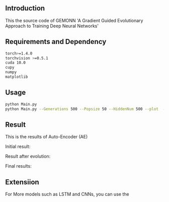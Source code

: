 ## Introduction
This the source code of GEMONN 'A Gradient Guided Evolutionary Approach to Training Deep Neural Networks'

## Requirements and  Dependency
```bash
torch>=1.4.0
torchvision >=0.5.1
cuda 10.0
cupy
numpy
matplotlib
```
## Usage
```bash
python Main.py
python Main.py --Generations 500 --Popsize 50 --HiddenNum 500 --plot  --save --save_dir ./result
```
## Result 
This is the results of Auto-Encoder (AE)

Initial result:

Result after evolution:

Final results:

## Extensiion
For More models such as LSTM and CNNs, you can use the 

